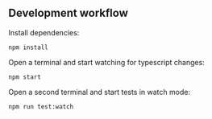 
## Development workflow

Install dependencies:
```
npm install
```

Open a terminal and start watching for typescript changes:

```
npm start
```

Open a second terminal and start tests in watch mode:

```
npm run test:watch
```
